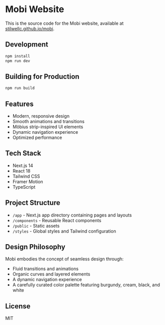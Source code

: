 # Mobi Website

This is the source code for the Mobi website, available at [stilwellc.github.io/mobi](https://stilwellc.github.io/mobi).

## Development

```bash
npm install
npm run dev
```

## Building for Production

```bash
npm run build
```

## Features

- Modern, responsive design
- Smooth animations and transitions
- Möbius strip-inspired UI elements
- Dynamic navigation experience
- Optimized performance

## Tech Stack

- Next.js 14
- React 18
- Tailwind CSS
- Framer Motion
- TypeScript

## Project Structure

- `/app` - Next.js app directory containing pages and layouts
- `/components` - Reusable React components
- `/public` - Static assets
- `/styles` - Global styles and Tailwind configuration

## Design Philosophy

Mobi embodies the concept of seamless design through:
- Fluid transitions and animations
- Organic curves and layered elements
- A dynamic navigation experience
- A carefully curated color palette featuring burgundy, cream, black, and white

## License

MIT 